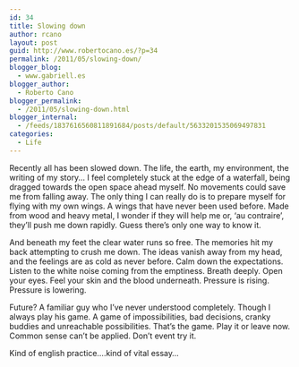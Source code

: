 ```yaml
---
id: 34
title: Slowing down
author: rcano
layout: post
guid: http://www.robertocano.es/?p=34
permalink: /2011/05/slowing-down/
blogger_blog:
  - www.gabriell.es
blogger_author:
  - Roberto Cano
blogger_permalink:
  - /2011/05/slowing-down.html
blogger_internal:
  - /feeds/1837616560811891684/posts/default/5633201535069497831
categories:
  - Life
---
```

<div style="clear: both; text-align: center;">
</div>

Recently all has been slowed down. The life, the earth, my environment, the writing of my story&#8230; I feel completely stuck at the edge of a waterfall, being dragged towards the open space ahead myself. No movements could save me from falling away. The only thing I can really do is to prepare myself for flying with my own wings. A wings that have never been used before. Made from wood and heavy metal, I wonder if they will help me or, &#8216;au contraire&#8217;, they&#8217;ll push me down rapidly. Guess there&#8217;s only one way to know it.

And beneath my feet the clear water runs so free. The memories hit my back attempting to crush me down. The ideas vanish away from my head, and the feelings are as cold as never before. Calm down the expectations. Listen to the white noise coming from the emptiness. Breath deeply. Open your eyes. Feel your skin and the blood underneath. Pressure is rising. Pressure is lowering.

Future? A familiar guy who I&#8217;ve never understood completely. Though I always play his game. A game of impossibilities, bad decisions, cranky buddies and unreachable possibilities. That&#8217;s the game. Play it or leave now. Common sense can&#8217;t be applied. Don&#8217;t event try it.

Kind of english practice&#8230;.kind of vital essay&#8230;